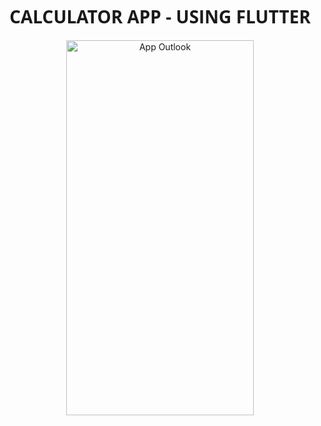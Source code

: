 <h1 align="center" style="font-family: 'Open Sans';">CALCULATOR APP - USING FLUTTER</h1>
<p align="Center" ><img src="https://github.com/MetalNomad78/calculator_app_flutter/assets/88272018/d52f12c8-ef3f-4ea7-9103-6267edc2e322" alt="App Outlook" width="300" height="600"></p>

